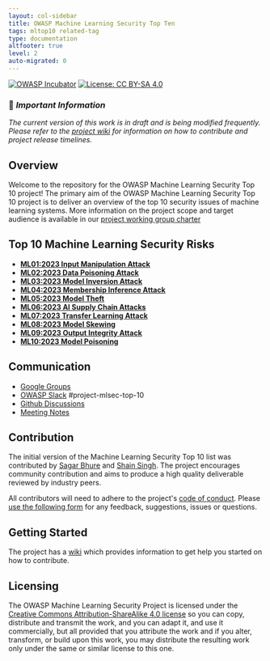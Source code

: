 ```yaml
---
layout: col-sidebar
title: OWASP Machine Learning Security Top Ten
tags: mltop10 related-tag
type: documentation
altfooter: true
level: 2
auto-migrated: 0
---
```


[![OWASP Incubator](https://img.shields.io/badge/owasp-incubator-blue.svg)](https://owasp.org/projects/)
[![License: CC BY-SA 4.0](https://img.shields.io/badge/License-CC%20BY--SA%204.0-lightgrey.svg)](https://creativecommons.org/licenses/by-sa/4.0/)

### 📌 _**Important Information**_

_The current version of this work is in draft and is being modified frequently.
Please refer to the
[project wiki](https://github.com/OWASP/www-project-machine-learning-security-top-10/wiki)
for information on how to contribute and project release timelines._

## Overview

Welcome to the repository for the OWASP Machine Learning Security Top 10
project! The primary aim of the OWASP Machine Learning Security Top 10 project
is to deliver an overview of the top 10 security issues of machine learning
systems. More information on the project scope and target audience is available
in our
[project working group charter](https://owasp.org/www-project-machine-learning-security-top-10#div-charter)

## Top 10 Machine Learning Security Risks

- [**ML01:2023 Input Manipulation Attack**](/docs/ML01_2023-Input_Manipulation_Attack.md)
- [**ML02:2023 Data Poisoning Attack**](/docs/ML02_2023-Data_Poisoning_Attack.md)
- [**ML03:2023 Model Inversion Attack**](/docs/ML03_2023-Model_Inversion_Attack.md)
- [**ML04:2023 Membership Inference Attack**](/docs/ML04_2023-Membership_Inference_Attack.md)
- [**ML05:2023 Model Theft**](/docs/ML05_2023-Model_Theft.md)
- [**ML06:2023 AI Supply Chain Attacks**](/docs/ML06_2023-AI_Supply_Chain_Attacks.md)
- [**ML07:2023 Transfer Learning Attack**](/docs/ML07_2023-Transfer_Learning_Attack.md)
- [**ML08:2023 Model Skewing**](/docs/ML08_2023-Model_Skewing.md)
- [**ML09:2023 Output Integrity Attack**](/docs/ML09_2023-Output_Integrity_Attack.md)
- [**ML10:2023 Model Poisoning**](/docs/ML10_2023-Model_Poisoning.md)

## Communication

- [Google Groups](https://groups.google.com/u/1/a/owasp.org/g/project-machine-learning-security-top-ten)
- [OWASP Slack](https://owasp.org/slack/invite) #project-mlsec-top-10
- [Github Discussions](https://github.com/OWASP/www-project-machine-learning-security-top-10/discussions)
- [Meeting Notes](https://github.com/OWASP/www-project-machine-learning-security-top-10/issues?q=label%3Ameeting)

## Contribution

The initial version of the Machine Learning Security Top 10 list was contributed
by [Sagar Bhure](mailto:sagar.bhure@owasp.org) and
[Shain Singh](mailto:shain.singh@owasp.org). The project encourages community
contribution and aims to produce a high quality deliverable reviewed by industry
peers.

All contributors will need to adhere to the project's
[code of conduct](https://github.com/OWASP/www-project-machine-learning-security-top-10/blob/master/CODE_OF_CONDUCT.md).
Please
[use the following form](https://github.com/OWASP/www-project-machine-learning-security-top-10/issues/new?assignees=shsingh&labels=issues%2Fgeneral%2Cissues%2Ftriage&projects=&template=feedback-report.yaml&title=%5BFEEDBACK%5D%3A+)
for any feedback, suggestions, issues or questions.

## Getting Started

The project has a
[wiki](https://github.com/OWASP/www-project-machine-learning-security-top-10/wiki)
which provides information to get help you started on how to contribute.

## Licensing

The OWASP Machine Learning Security Project is licensed under the
[Creative
Commons Attribution-ShareAlike 4.0 license](https://creativecommons.org/licenses/by-sa/4.0/)
so you can copy, distribute and transmit the work, and you can adapt it, and use
it commercially, but all provided that you attribute the work and if you alter,
transform, or build upon this work, you may distribute the resulting work only
under the same or similar license to this one.
